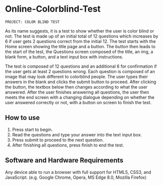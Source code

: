 # Online-Colorblind-Test

	PROJECT: COLOR BLIND TEST

As its name suggests, it is a test to show whether the user is color blind or not. The test is made up of an initial total of 12 questions which increases by 6 if user gets 2 questions correct from the initial 12. The test starts with the Home screen showing the title page and a button. The button then leads to the start of the test, the Questions screen composed of the title, an img, a blank form, a button, and a text input box with instructions.

The test is composed of 12 questions and an additional 6 for confirmation if the user gets at least 2 questions wrong. Each question is composed of an image that may look different to colorblind people. The user types their answers in the blank and clicks the submit button to proceed. After clicking the button, the textbox below then changes according to what the user answered. After the user finishes answering all questions, the user then meets the end screen with a changing dialogue depending on whether the user answered correctly or not, with a button on screen to finish the test.

## How to use
1. Press start to begin.
2. Read the questions and type your answer into the text input box.
3. Press submit to proceed to the next question.
4. After finishing all questions, press finish to end the test.
   
## Software and Hardware Requirements
Any device able to run a browser with full support for HTML5, CSS3, and JavaScript. (e.g. Google Chrome, Opera, MS Edge 8.0, Mozilla Firefox)

<!-- Add any showcase screenshots, additional artwork, and link to video presentation. -->
